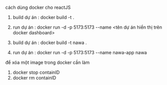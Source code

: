 cách dùng docker cho reactJS

1. build dự án : docker build -t <Name Project> .
2. run dự án : docker run -d -p 5173:5173 --name <tên dự án hiển thị trên docker dashboard> <Name Project>

3. build dự án : docker build -t nawa .
4. run dự án : docker run -d -p 5173:5173 --name nawa-app nawa

để xóa một image trong docker cần làm

1. docker stop containID
2. docker rm containID
